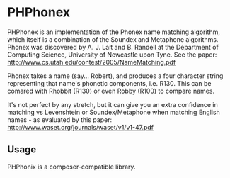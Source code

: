 PHPhonex
========

PHPhonex is an implementation of the Phonex name matching algorithm, which itself is a combination of the Soundex and Metaphone algorithms. Phonex was discovered by A. J. Lait and B. Randell at the Department of Computing Science, University of Newcastle upon Tyne. See the paper: http://www.cs.utah.edu/contest/2005/NameMatching.pdf

Phonex takes a name (say... Robert), and produces a four character string representing that name's phonetic components, i.e. R130. This can be comared with Rhobbit (R130) or even Robby (R100) to compare names.

It's not perfect by any stretch, but it can give you an extra confidence in matching vs Levenshtein or Soundex/Metaphone when matching English names - as evaluated by this paper: http://www.waset.org/journals/waset/v1/v1-47.pdf

Usage
-----
PHPhonix is a composer-compatible library.